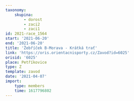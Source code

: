 ```yaml
---
taxonomy:
    skupina:
        - dorost
        - zaci2
        - zaci1
id: 2021-race_1564
start: '2021-06-20'
end: '2021-06-20'
title: 'Žebříček B-Morava - Krátká trať'
link: 'https://oris.orientacnisporty.cz/Zavod?id=6025'
orisid: '6025'
place: Petříkovice
type: Z
template: zavod
date: '2021-04-07'
import:
    type: members
    time: 1617796802
---
```


